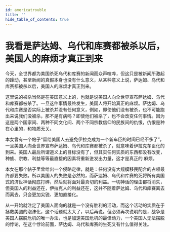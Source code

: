 ```yaml
---
id: americatrouble
title: ''
hide_table_of_contents: true
---
```


# 我看是萨达姆、乌代和库赛都被杀以后，美国人的麻烦才真正到来

今天，全世界都为美国杀死乌代和库赛的新闻而众声喧哗，但这只是被新闻所激起的躁动，甚至新闻的真假本身也没有什么意义，从某种意义上说，萨达姆、乌代和库赛都被杀以后，美国人的麻烦才真正到来。

这里说的被杀当然是在美国意义上的，也就是说美国人向全世界宣布萨达姆、乌代和库赛都被杀了。一旦这件事情最终发生，美国人将开始真正的麻烦。萨达姆、乌代和库赛是否实际上被杀并没有任何意义，例如，即使他们没有被杀，也不可能跑出来说我们没被杀，那不是有病吗？即使他们被杀了，也不会改变任何事情。因为这是两个国家间、两种不同文化间、两个不同宗教信仰的民族间的仇恨，仇恨是种在心里的，和物质无关。

本女曾有一个帖子“留给美国人去避免伊拉克成为一个新车臣的时间已经不多了”，一旦美国人向全世界宣布萨达姆、乌代和库赛都被杀了，就意味着伊拉克车臣化的到来。美国人最后所谓道义上的目标没有了，但其实任何实质的东西都没有改变，种族、宗教、利益等等最直接的因素将重新迸发出力量，这才是真正的
麻烦。

本女在那个帖子里曾给出一个侵略定律，就是：任何没有大规模移民配合的占领最终都要失败。所以美国人的失败是必然的，而萨达姆、乌代和库赛的死将所有美国式的济世神话彻底打碎，然后就将面对最真切的利益。一切神话的理由都将消失，但美国人的利益还在，伊拉克人的利益还在，这并不随着萨达姆、乌代和库赛离去而离去，只会更加尖锐、更加直接化。

从一开始就注定了美国人面向的就是一个没有胜利的活动，而这个活动的实质在于拯救美圆的泡沫化，这个话题就太大了，以后再说。但必须再次说明的是，战争是美国人摆脱危机的唯一办法，也是加速美国危机的最佳动力，一个美国人无法摆脱的悖论，在这个悖论前面，萨达姆、乌代和库赛的生死又有什么值得关注。